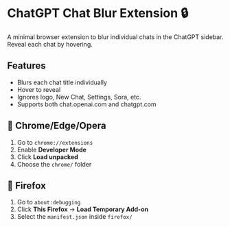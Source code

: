 # ChatGPT Chat Blur Extension 🔒

A minimal browser extension to blur individual chats in the ChatGPT sidebar. Reveal each chat by hovering.

## Features
- Blurs each chat title individually
- Hover to reveal
- Ignores logo, New Chat, Settings, Sora, etc.
- Supports both chat.openai.com and chatgpt.com

## 🧩 Chrome/Edge/Opera

1. Go to `chrome://extensions`
2. Enable **Developer Mode**
3. Click **Load unpacked**
4. Choose the `chrome/` folder

## 🦊 Firefox

1. Go to `about:debugging`
2. Click **This Firefox** → **Load Temporary Add-on**
3. Select the `manifest.json` inside `firefox/`


